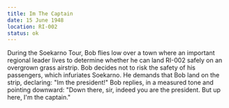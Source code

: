 ```yaml
---
title: Im The Captain
date: 15 June 1948
location: RI-002 
status: ok
---
```

During the Soekarno Tour, Bob flies low over a town where an important regional leader lives to determine whether he can land RI-002 safely on an overgrown grass airstrip. Bob decides not to risk the safety of his passengers, which infuriates Soekarno. He demands that Bob land on the strip, declaring: "Im the president!" Bob replies, in a measured tone and pointing downward: "Down there, sir, indeed you are the president. But up here, I'm the captain."